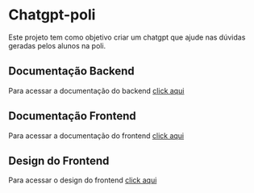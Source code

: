 # Chatgpt-poli
Este projeto tem como objetivo criar um chatgpt que ajude nas dúvidas geradas pelos alunos na poli.

## Documentação Backend 
Para acessar a documentação do backend [click aqui](https://github.com/eng-ufba/chatgpt-poli/blob/main/backend/README.md)


## Documentação Frontend
Para acessar a documentação do frontend [click aqui](https://github.com/eng-ufba/chatgpt-poli/blob/main/frontend/README.md)

## Design do Frontend
Para acessar o design do frontend [click aqui](https://www.figma.com/file/eacK3cBXavwFO7C1W5IOW4/Untitled?type=design&node-id=0%3A1&mode=design&t=3Ez3GxBuFFte9O4C-1)